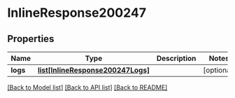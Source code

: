 # InlineResponse200247

## Properties
Name | Type | Description | Notes
------------ | ------------- | ------------- | -------------
**logs** | [**list[InlineResponse200247Logs]**](InlineResponse200247Logs.md) |  | [optional] 

[[Back to Model list]](../README.md#documentation-for-models) [[Back to API list]](../README.md#documentation-for-api-endpoints) [[Back to README]](../README.md)

